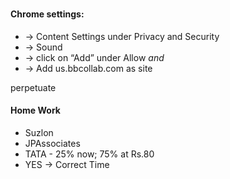#
#### Chrome settings:
- -> Content Settings under Privacy and Security
- -> Sound
- -> click on “Add” under Allow
 *and*
- -> Add us.bbcollab.com as site

perpetuate

#### Home Work
- Suzlon
- JPAssociates
- TATA - 25% now; 75% at Rs.80
- YES -> Correct Time

<!--stackedit_data:
eyJoaXN0b3J5IjpbMjE0MzQ4MDg5Nl19
-->